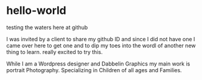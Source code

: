 # hello-world
testing the waters here at github

I was invited by a client to share my github ID and since I did not have one I came over here to get one and to dip my toes into the wordl of another new thing to learn. 
really excited to try this.

While I am a Wordpress designer and Dabbelin Graphics my main work is portrait Photography. Specializing in Children of all ages and Families.
